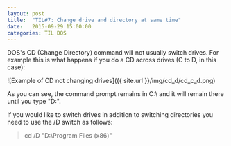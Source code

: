 ```yaml
---
layout: post
title:  "TIL#7: Change drive and directory at same time"
date:   2015-09-29 15:00:00
categories: TIL DOS
---
```


DOS's CD (Change Directory) command will not usually switch drives. For example this is what happens if you do a CD across drives (C to D, in this case):

![Example of CD not changing drives]({{ site.url }}/img/cd_d/cd_c_d.png)

As you can see, the command prompt remains in C:\ and it will remain there until you type "D:".

If you would like to switch drives in addition to switching directories you need to use the /D switch as follows:

> cd /D "D:\Program Files (x86)"